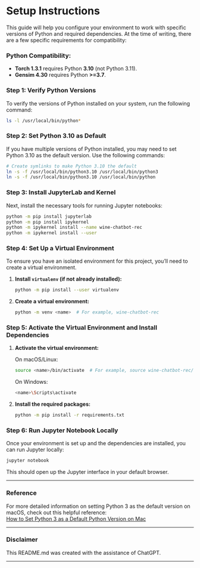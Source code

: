 # Setup Instructions

This guide will help you configure your environment to work with specific versions of Python and required dependencies. At the time of writing, there are a few specific requirements for compatibility:

### Python Compatibility:

- **Torch 1.3.1** requires Python **3.10** (not Python 3.11).
- **Gensim 4.30** requires Python **>=3.7**.

### Step 1: Verify Python Versions

To verify the versions of Python installed on your system, run the following command:

```bash
ls -l /usr/local/bin/python*
```

### Step 2: Set Python 3.10 as Default

If you have multiple versions of Python installed, you may need to set Python 3.10 as the default version. Use the following commands:

```bash
# Create symlinks to make Python 3.10 the default
ln -s -f /usr/local/bin/python3.10 /usr/local/bin/python3
ln -s -f /usr/local/bin/python3.10 /usr/local/bin/python
```

### Step 3: Install JupyterLab and Kernel

Next, install the necessary tools for running Jupyter notebooks:

```bash
python -m pip install jupyterlab
python -m pip install ipykernel
python -m ipykernel install --name wine-chatbot-rec
python -m ipykernel install --user
```

### Step 4: Set Up a Virtual Environment

To ensure you have an isolated environment for this project, you’ll need to create a virtual environment.

1. **Install `virtualenv` (if not already installed):**

   ```bash
   python -m pip install --user virtualenv
   ```

2. **Create a virtual environment:**

   ```bash
   python -m venv <name>  # For example, wine-chatbot-rec
   ```

### Step 5: Activate the Virtual Environment and Install Dependencies

1. **Activate the virtual environment:**

   On macOS/Linux:

   ```bash
   source <name>/bin/activate  # For example, source wine-chatbot-rec/bin/activate
   ```

   On Windows:

   ```bash
   <name>\Scripts\activate
   ```

2. **Install the required packages:**

   ```bash
   python -m pip install -r requirements.txt
   ```

### Step 6: Run Jupyter Notebook Locally

Once your environment is set up and the dependencies are installed, you can run Jupyter locally:

```bash
jupyter notebook
```

This should open up the Jupyter interface in your default browser.

---

### Reference

For more detailed information on setting Python 3 as the default version on macOS, check out this helpful reference:  
[How to Set Python 3 as a Default Python Version on Mac](https://dev.to/malwarebo/how-to-set-python3-as-a-default-python-version-on-mac-4jjf)

---

### Disclaimer

This README.md was created with the assistance of ChatGPT.

---

